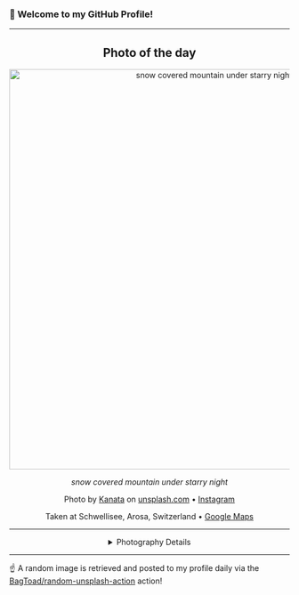 ### 👋 Welcome to my GitHub Profile!

----
<div align="center">

## Photo of the day
  
  <a href="https://unsplash.com/photos/snow-covered-mountain-under-starry-night-8r_wuRw0fuI"><img width="720" src="https://images.unsplash.com/photo-1609554189997-a4932370a926?crop=entropy&cs=tinysrgb&fit=max&fm=jpg&ixid=M3w1OTQ0OTd8MHwxfHJhbmRvbXx8fHx8fHx8fDE3NjE5NzczOTh8&ixlib=rb-4.1.0&q=80&w=1080" alt="snow covered mountain under starry night"></a>
  
  <em>snow covered mountain under starry night</em>
  
  <em></em>

  Photo by [Kanata](null) on [unsplash.com](https://unsplash.com/) • [Instagram](https://instagram.com/ly_copene)
  
  Taken at Schwellisee, Arosa, Switzerland • [Google Maps](https://www.google.com/maps/search/?api=1&query=46.764761,9.647716)
  
  ---
  
<details>
<summary>Photography Details</summary>
  
| Parameter     | Value |
| ------------- | ----- |
| Camera Model  | Canon EOS 60D |
| Exposure Time | 25 |
| Aperture      | 2.8 |
| Focal Length  | 20.0 |
| ISO           | 2500 |
| Location      | Schwellisee, Arosa, Switzerland (Switzerland) |
| Coordinates   | Latitude 46.764761, Longitude 9.647716 |

</details>

</div>

----

☝️ A random image is retrieved and posted to my profile daily via the [BagToad/random-unsplash-action](https://github.com/BagToad/random-unsplash-action) action!
